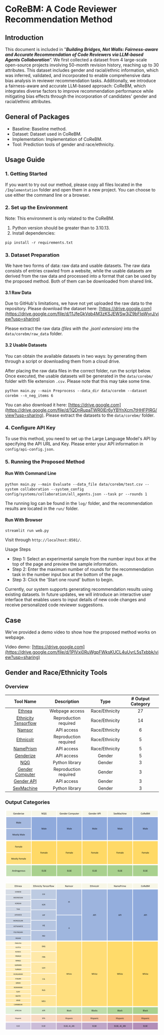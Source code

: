 # CoReBM: A Code Reviewer Recommendation Method

## Introduction
This document is included in "***Building Bridges, Not Walls: Fairness-aware and Accurate Recommendation of Code Reviewers via LLM-based Agents Collaboration***“. We first collected a dataset from 4 large-scale open-source projects involving 50-month revision history, reaching up to 30 attributes. This dataset includes gender and racial/ethnic information, which was inferred, validated, and incorporated to enable comprehensive data bias analysis in reviewer recommendation tasks. Additionally, we introduce a fairness-aware and accurate LLM-based approach: CoReBM, which integrates diverse factors to improve recommendation performance while mitigating bias effects through the incorporation of candidates' gender and racial/ethnic attributes.

## General of Packages
- Baseline: Baseline method.
- Dataset: Dataset used in CoReBM.
- Implementation: Implementation of CoReBM.
- Tool: Prediction tools of gender and race/ethnicity.

## Usage Guide

### 1. Getting Started
If you want to try out our method, please copy all files located in the `/Implementation` folder and open them in a new project. You can choose to use either the command line or a browser.

### 2. Set up the Environment
Note: This environment is only related to the CoReBM.
1. Python version should be greater than to 3.10.13.
2. Install dependencies:
```shell
pip install -r requirements.txt
```

### 3. Dataset Preparation

We have two forms of data: raw data and usable datasets. The raw data consists of entries crawled from a website, while the usable datasets are derived from the raw data and processed into a format that can be used by the proposed method. Both of them can be downloaded from shared link.

#### 3.1 Raw Data
Due to GitHub's limitations, we have not yet uploaded the raw data to the repository. Please download the dataset here: [https://drive.google.com](https://drive.google.com/file/d/11JfeGkVqb4M3zKSJEWSw3iZ9bFIqWyrJ/view?usp=sharing)

Please extract the raw data *(files with the .jsonl extension)* into the `data/corebm/raw_data` folder.

#### 3.2 Usable Datasets

You can obtain the available datasets in two ways: by generating them through a script or downloading them from a cloud drive.

After placing the raw data files in the correct folder, run the script below. Once executed, the usable datasets will be generated in the `data/corebm/` folder with file extension `.csv`. Please note that this may take some time.

```shell
python main.py --main Preprocess --data_dir data/corebm --dataset corebm --n_neg_items 6
```

You can also download it here: [https://drive.google.com](https://drive.google.com/file/d/1QDnRupaTWR0IEr6yYBYnXcm7tHHFPIRG/view?usp=sharing). Please extract the datasets to the `data/corebm/` folder.

### 4. Configure API Key

To use this method, you need to set up the Large Language Model's API by specifying the API URL and Key. Please enter your API information in `config/api-config.json`.

### 5. Running the Proposed Method

#### Run With Command Line

```shell
python main.py --main Evaluate --data_file data/corebm/test.csv --system collaboration --system_config config/systems/collaboration/all_agents.json --task pr --rounds 1
```

The running log can be found in the `log/` folder, and the recommendation results are located in the `run/` folder.

#### Run With Browser

```shell
streamlit run web.py
```

Visit through `http://localhost:8501/`.

Usage Steps
- Step 1: Select an experimental sample from the number input box at the top of the page and preview the sample information.
- Step 2: Enter the maximum number of rounds for the recommendation task in the number input box at the bottom of the page.
- Step 3: Click the 'Start one round' button to begin.

Currently, our system supports generating recommendation results using existing datasets. In future updates, we will introduce an interactive user interface that enables users to input details of new code changes and receive personalized code reviewer suggestions.

## Case

We’ve provided a demo video to show how the proposed method works on webpage.

Video demo: [https://drive.google.com](https://drive.google.com/file/d/1PlVxi0RuWgpFWksKUCL4uUyrL5sTxbbk/view?usp=sharing)

## Gender and Race/Ethnicity Tools

### Overview

|                          Tool Name                           |      Description      |      Type      | # Output Category |
| :----------------------------------------------------------: | :-------------------: | :------------: | :---------------: |
| [Ethnea](http://abel.lis.illinois.edu/cgi-bin/ethnea/search.py) |    Webpage access     | Race/Ethnicity |        27         |
| [Ethnicity Tensorflow](https://github.com/63coldnoodle/ethnicity-tensorflow) | Reproduction required | Race/Ethnicity |        14         |
|                [Namsor](https://namsor.app/)                 |      API access       | Race/Ethnicity |         6         |
|     [Ethnicolr](https://github.com/appeler/ethnicolr_v2)     | Reproduction required | Race/Ethnicity |         5         |
|           [NamePrism](https://www.name-prism.com/)           |      API access       | Race/Ethnicity |         5         |
|              [Genderize](https://genderize.io/)              |      API access       |     Gender     |         5         |
|    [NQG](https://github.com/ianvanbuskirk/nomquamgender)     |    Python library     |     Gender     |         3         |
| [Gender Computer](https://github.com/tue-mdse/genderComputer) | Reproduction required |     Gender     |         3         |
|            [Gender API](https://gender-api.com/)             |      API access       |     Gender     |         3         |
|      [SexMachine](https://pypi.org/project/SexMachine/)      |    Python library     |     Gender     |         3         |

### Output Categories

![Gender](./assets/Gender.png)

![RaceEthnicity](./assets/RaceEthnicity.png)
